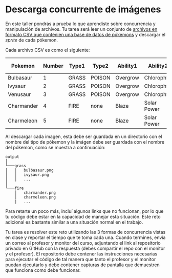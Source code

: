 # Descarga concurrente de imágenes

En este taller pondrás a prueba lo que aprendiste sobre concurrencia y manipulación de archivos. Tu tarea será leer un conjunto de [archivos en formato CSV que contenien una base de datos de pókemons](./local/data/pokemon/) y descargar el *sprite* de cada pókemon.

Cada archivo CSV es como el siguiente:

| Pokemon    | Number | Type1    | Type2    | Ability1      | Ability2      | Ability3      | HP  | Attack | Defense | Sp. Atk | Sp. Def | Speed | Sprite                                                     |
|------------|--------|----------|----------|---------------|---------------|---------------|-----|--------|---------|---------|---------|-------|------------------------------------------------------------|
| Bulbasaur  | 1      | GRASS    | POISON   | Overgrow      | Chlorophyll   | none          | 45  | 49     | 49      | 65      | 65      | 45    | https://play.pokemonshowdown.com/sprites/bw/bulbasaur.png  |
| Ivysaur    | 2      | GRASS    | POISON   | Overgrow      | Chlorophyll   | none          | 60  | 62     | 63      | 80      | 80      | 60    | https://play.pokemonshowdown.com/sprites/bw/ivysaur.png    |
| Venusaur   | 3      | GRASS    | POISON   | Overgrow      | Chlorophyll   | none          | 80  | 82     | 83      | 100     | 100     | 80    | https://play.pokemonshowdown.com/sprites/bw/venusaur.png   |
| Charmander | 4      | FIRE     | none     | Blaze         | Solar Power   | none          | 39  | 52     | 43      | 60      | 50      | 65    | https://play.pokemonshowdown.com/sprites/bw/charmander.png |
| Charmeleon | 5      | FIRE     | none     | Blaze         | Solar Power   | none          | 58  | 64     | 58      | 80      | 65      | 80    | https://play.pokemonshowdown.com/sprites/bw/charmeleon.png |


Al descargar cada imagen, esta debe ser guardada en un directorio con el nombre del tipo de pókemon y la imágen debe ser guardada con el nombre del pókemon, como se muestra a continuación:

```
output
│
└───grass
│   │   bulbasaur.png
│   │   ivysaur.png
│   │   ...
│   
└───fire
    │   charmander.png
    │   charmeleon.png
    |   ...
```

Para retarte un poco más, incluí algunos links que no funcionan, por lo que tu código debe estar en la capacidad de manejar esta situación. Este reto adicional es bastante similar a una situación normal en el trabajo. 

Tu tarea es resolver este reto utilizando las 3 formas de concurrencia vistas en clase y reportar el tiempo que te toma cada una. Cuando termines, envía un correo al profesor y monitor del curso, adjuntando el link al repositorio privado en GitHub con la respuesta (debes compartir el repo con el monitor y el profesor). El repositorio debe contener las instrucciones necesarias para ejecutar el código de tal manera que tanto el profesor y el monitor puedan ejecutarlo y debe contener capturas de pantalla que demuestren que funciona como debe funcionar. 
